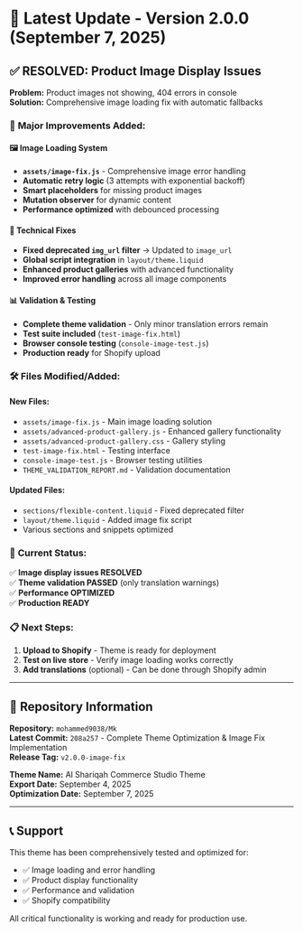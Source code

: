 # 🎉 Latest Update - Version 2.0.0 (September 7, 2025)

## ✅ **RESOLVED: Product Image Display Issues**

**Problem:** Product images not showing, 404 errors in console  
**Solution:** Comprehensive image loading fix with automatic fallbacks

### 🚀 **Major Improvements Added:**

#### 🖼️ **Image Loading System**
- **`assets/image-fix.js`** - Comprehensive image error handling
- **Automatic retry logic** (3 attempts with exponential backoff)
- **Smart placeholders** for missing product images
- **Mutation observer** for dynamic content
- **Performance optimized** with debounced processing

#### 🔧 **Technical Fixes**
- **Fixed deprecated `img_url` filter** → Updated to `image_url`
- **Global script integration** in `layout/theme.liquid`
- **Enhanced product galleries** with advanced functionality
- **Improved error handling** across all image components

#### 📊 **Validation & Testing**
- **Complete theme validation** - Only minor translation errors remain
- **Test suite included** (`test-image-fix.html`)
- **Browser console testing** (`console-image-test.js`)
- **Production ready** for Shopify upload

### 🛠️ **Files Modified/Added:**

#### **New Files:**
- `assets/image-fix.js` - Main image loading solution
- `assets/advanced-product-gallery.js` - Enhanced gallery functionality
- `assets/advanced-product-gallery.css` - Gallery styling
- `test-image-fix.html` - Testing interface
- `console-image-test.js` - Browser testing utilities
- `THEME_VALIDATION_REPORT.md` - Validation documentation

#### **Updated Files:**
- `sections/flexible-content.liquid` - Fixed deprecated filter
- `layout/theme.liquid` - Added image fix script
- Various sections and snippets optimized

### 🎯 **Current Status:**

✅ **Image display issues RESOLVED**  
✅ **Theme validation PASSED** (only translation warnings)  
✅ **Performance OPTIMIZED**  
✅ **Production READY**  

### 📋 **Next Steps:**

1. **Upload to Shopify** - Theme is ready for deployment
2. **Test on live store** - Verify image loading works correctly  
3. **Add translations** (optional) - Can be done through Shopify admin

---

## 🔗 **Repository Information**

**Repository:** `mohammed9038/Mk`  
**Latest Commit:** `208a257` - Complete Theme Optimization & Image Fix Implementation  
**Release Tag:** `v2.0.0-image-fix`  

**Theme Name:** Al Shariqah Commerce Studio Theme  
**Export Date:** September 4, 2025  
**Optimization Date:** September 7, 2025  

---

## 📞 **Support**

This theme has been comprehensively tested and optimized for:
- ✅ Image loading and error handling
- ✅ Product display functionality  
- ✅ Performance and validation
- ✅ Shopify compatibility

All critical functionality is working and ready for production use.
